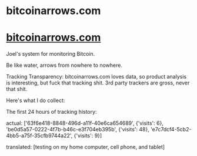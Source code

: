 # bitcoinarrows.com
[bitcoinarrows.com](https://bitcoinarrows.com)
==========

Joel's system for monitoring Bitcoin.

Be like water, arrows from nowhere to nowhere.

Tracking Transparency:
bitcoinarrows.com loves data, so product analysis is interesting, but fuck that tracking shit.
3rd party trackers are gross, never that shit.

Here's what I do collect:

The first 24 hours of tracking history: 

actual:
['63f6e418-8848-496d-a11f-40e6ca654689', {'visits': 6},
 'be0d5a57-0222-4f7b-b46c-e3f704eb395b', {'visits': 48},
 'e7c7dcf4-5cb2-4bb5-a75f-35cfb9744a22', {'visits': 9}]

translated:
[testing on my home computer, cell phone, and tablet]
